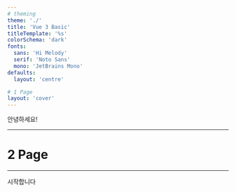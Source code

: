 ```yaml
---
# theming
theme: './'
title: 'Vue 3 Basic'
titleTemplate: '%s'
colorSchema: 'dark'
fonts:
  sans: 'Hi Melody'
  serif: 'Noto Sans'
  mono: 'JetBrains Mono'
defaults:
  layout: 'centre'

# 1 Page
layout: 'cover'
---
```


안녕하세요!

---
# 2 Page
---
시작합니다
